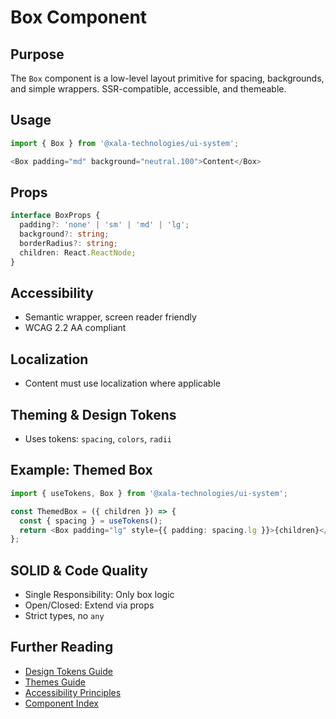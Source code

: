 # Box Component

## Purpose
The `Box` component is a low-level layout primitive for spacing, backgrounds, and simple wrappers. SSR-compatible, accessible, and themeable.

## Usage
```typescript
import { Box } from '@xala-technologies/ui-system';

<Box padding="md" background="neutral.100">Content</Box>
```

## Props
```typescript
interface BoxProps {
  padding?: 'none' | 'sm' | 'md' | 'lg';
  background?: string;
  borderRadius?: string;
  children: React.ReactNode;
}
```

## Accessibility
- Semantic wrapper, screen reader friendly
- WCAG 2.2 AA compliant

## Localization
- Content must use localization where applicable

## Theming & Design Tokens
- Uses tokens: `spacing`, `colors`, `radii`

## Example: Themed Box
```typescript
import { useTokens, Box } from '@xala-technologies/ui-system';

const ThemedBox = ({ children }) => {
  const { spacing } = useTokens();
  return <Box padding="lg" style={{ padding: spacing.lg }}>{children}</Box>;
};
```

## SOLID & Code Quality
- Single Responsibility: Only box logic
- Open/Closed: Extend via props
- Strict types, no `any`

## Further Reading
- [Design Tokens Guide](../design-tokens.md)
- [Themes Guide](../themes.md)
- [Accessibility Principles](../architecture.md)
- [Component Index](./README.md)
